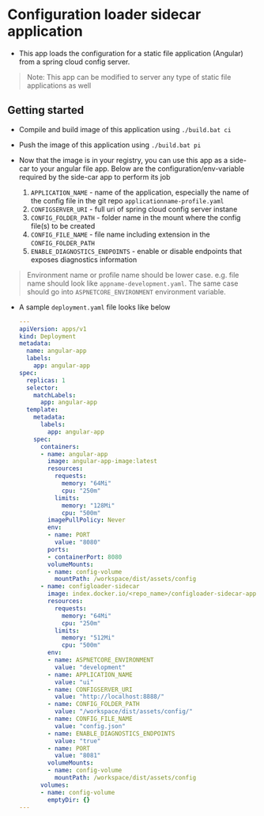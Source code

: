 # Configuration loader sidecar application

- This app loads the configuration for a static file application (Angular) from a spring cloud config server.

> Note: This app can be modified to server any type of static file applications as well

## Getting started

- Compile and build image of this application using `./build.bat ci`
- Push the image of this application using `./build.bat pi`
- Now that the image is in your registry, you can use this app as a side-car to your angular file app. Below are the configuration/env-variable required by the side-car app to perform its job

    1. `APPLICATION_NAME` - name of the application, especially the name of the config file in the git repo `applicationname-profile.yaml`
    1. `CONFIGSERVER_URI` - full uri of spring cloud config server instane
    1. `CONFIG_FOLDER_PATH` - folder name in the mount where the config file(s) to be created
    1. `CONFIG_FILE_NAME` - file name including extension in the `CONFIG_FOLDER_PATH`
    1. `ENABLE_DIAGNOSTICS_ENDPOINTS` - enable or disable endpoints that exposes diagnostics information

> Environment name or profile name should be lower case. e.g. file name should look like `appname-development.yaml`. The same case should go into `ASPNETCORE_ENVIRONMENT` environment variable.

- A sample `deployment.yaml` file looks like below

    ```yaml
    ---
    apiVersion: apps/v1
    kind: Deployment
    metadata:
      name: angular-app
      labels:
        app: angular-app
    spec:
      replicas: 1
      selector:
        matchLabels:
          app: angular-app
      template:
        metadata:
          labels:
            app: angular-app
        spec:
          containers:
          - name: angular-app
            image: angular-app-image:latest
            resources:
              requests:
                memory: "64Mi"
                cpu: "250m"
              limits:
                memory: "128Mi"
                cpu: "500m"
            imagePullPolicy: Never
            env:
            - name: PORT
              value: "8080"
            ports:
            - containerPort: 8080
            volumeMounts:
            - name: config-volume
              mountPath: /workspace/dist/assets/config
          - name: configloader-sidecar
            image: index.docker.io/<repo_name>/configloader-sidecar-app:latest
            resources:
              requests:
                memory: "64Mi"
                cpu: "250m"
              limits:
                memory: "512Mi"
                cpu: "500m"
            env:
            - name: ASPNETCORE_ENVIRONMENT
              value: "development"
            - name: APPLICATION_NAME
              value: "ui"
            - name: CONFIGSERVER_URI
              value: "http://localhost:8888/"
            - name: CONFIG_FOLDER_PATH
              value: "/workspace/dist/assets/config/"
            - name: CONFIG_FILE_NAME
              value: "config.json"
            - name: ENABLE_DIAGNOSTICS_ENDPOINTS
              value: "true"
            - name: PORT
              value: "8081"
            volumeMounts:
            - name: config-volume
              mountPath: /workspace/dist/assets/config
          volumes:
          - name: config-volume
            emptyDir: {}
    ---
    ```
